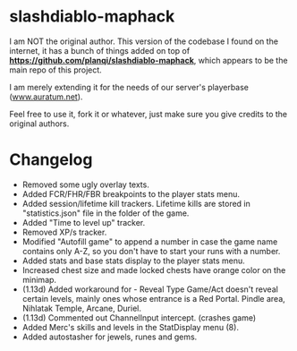 slashdiablo-maphack
===================

I am NOT the original author.
This version of the codebase I found on the internet, it has a bunch of things added on top of **https://github.com/planqi/slashdiablo-maphack**, which appears to be the main repo of this project.

I am merely extending it for the needs of our server's playerbase (www.auratum.net).

Feel free to use it, fork it or whatever, just make sure you give credits to the original authors.

# Changelog

- Removed some ugly overlay texts.
- Added FCR/FHR/FBR breakpoints to the player stats menu.
- Added session/lifetime kill trackers. Lifetime kills are stored in "statistics.json" file in the folder of the game.
- Added "Time to level up" tracker.
- Removed XP/s tracker.
- Modified "Autofill game" to append a number in case the game name contains only A-Z, so you don't have to start your runs with a number.
- Added stats and base stats display to the player stats menu.
- Increased chest size and made locked chests have orange color on the minimap.
- (1.13d) Added workaround for - Reveal Type Game/Act doesn't reveal certain levels, mainly ones whose entrance is a Red Portal. Pindle area, Nihlatak Temple, Arcane, Duriel.
- (1.13d) Commented out ChannelInput intercept. (crashes game)
- Added Merc's skills and levels in the StatDisplay menu (8).
- Added autostasher for jewels, runes and gems.
